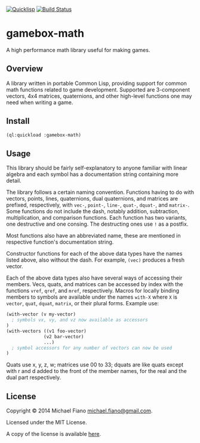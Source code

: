 [![Quicklisp](http://quickdocs.org/badge/gamebox-math.svg)](http://quickdocs.org/gamebox-math/)
[![Build Status](https://travis-ci.org/mfiano/gamebox-math.svg?branch=master)](https://travis-ci.org/mfiano/gamebox-math)

# gamebox-math

A high performance math library useful for making games.

## Overview

A library written in portable Common Lisp, providing support for common math
functions related to game development. Supported are 3-component vectors, 4x4
matrices, quaternions, and other high-level functions one may need when writing
a game.

## Install

``` lisp
(ql:quickload :gamebox-math)
```

## Usage

This library should be fairly self-explanatory to anyone familiar with linear algebra
and each symbol has a documentation string containing more detail.

The library follows a certain naming convention.
Functions having to do with vectors, points, lines, quaternions, dual quaternions,
and matrices are prefixed, respectively, with `vec-`, `point-`, `line-`, `quat-`,
`dquat-`, and `matrix-`. Some functions do not include the dash, notably addition,
subtraction, multiplication, and comparison functions. Each function has two variants,
one destructive and one consing. The destructing ones use `!` as a postfix.

Most functions also have an abbreviated name, these are mentioned in respective function's
documentation string.

Constructor functions for each of the above data types have the names listed above,
also without the dash. For example, `(vec)` produces a fresh vector.

Each of the above data types also have several ways of accessing their members.
Vecs, quats, and matrices can be accessed by index with the functions `vref`, `qref`,
and `mref`, respectively. Macros for locally binding members to symbols are available
under the names `with-X` where `X` is `vector`, `quat`, `dquat`, `matrix`,
or their plural forms. Example use:
```lisp
(with-vector (v my-vector)
  ; symbols vx, vy, and vz now available as accessors
)
(with-vectors ((v1 foo-vector)
              (v2 bar-vector)
              ...)
  ; symbol accessors for any number of vectors can now be used
)
```
Quats use x, y, z, w; matrices use 00 to 33; dquats are like quats except with r and d
added to the front of the member names, for the real and the dual part respectively.

## License

Copyright © 2014 Michael Fiano <michael.fiano@gmail.com>.

Licensed under the MIT License.

A copy of the license is available [here](LICENSE).
